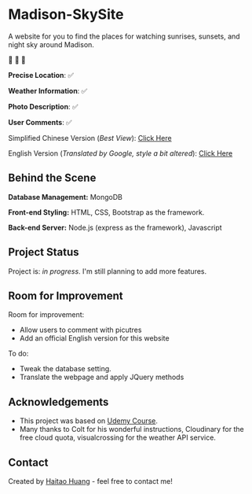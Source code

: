 # Madison-SkySite
A website for you to find the places for watching sunrises, sunsets, and night sky around Madison.

:sunrise:  :city_sunset:  :stars:

**Precise Location**: :white_check_mark:

**Weather Information**: :white_check_mark:

**Photo Description**: :white_check_mark:

**User Comments**: :white_check_mark:

Simplified Chinese Version (*Best View*): [Click Here](https://skysite-zh-madison.herokuapp.com/)

English Version (*Translated by Google, style a bit altered*): [Click Here](https://translate.google.com/translate?sl=auto&tl=en&hl=zh-CN&u=https://skysite-zh-madison.herokuapp.com&client=webapp)

## Behind the Scene

**Database Management:** MongoDB

**Front-end Styling:** HTML, CSS, Bootstrap as the framework.

**Back-end Server:** Node.js (express as the framework), Javascript

## Project Status
Project is: _in progress_. I'm still planning to add more features.

## Room for Improvement

Room for improvement:
- Allow users to comment with picutres
- Add an official English version for this website

To do:
- Tweak the database setting.
- Translate the webpage and apply JQuery methods


## Acknowledgements

- This project was based on [Udemy Course](https://www.udemy.com/course/the-web-developer-bootcamp/).
- Many thanks to Colt for his wonderful instructions, Cloudinary for the free cloud quota, visualcrossing for the weather API service. 


## Contact
Created by [Haitao Huang](https://v0rt3xh.github.io/) - feel free to contact me!